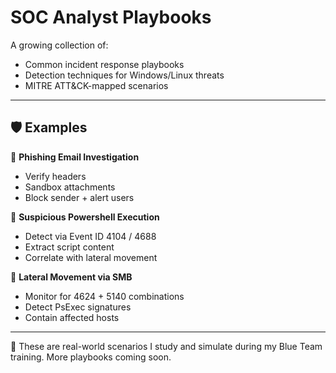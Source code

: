 # SOC Analyst Playbooks

A growing collection of:
- Common incident response playbooks
- Detection techniques for Windows/Linux threats
- MITRE ATT&CK-mapped scenarios

---

## 🛡️ Examples

🔸 **Phishing Email Investigation**
- Verify headers
- Sandbox attachments
- Block sender + alert users

🔸 **Suspicious Powershell Execution**
- Detect via Event ID 4104 / 4688
- Extract script content
- Correlate with lateral movement

🔸 **Lateral Movement via SMB**
- Monitor for 4624 + 5140 combinations
- Detect PsExec signatures
- Contain affected hosts

---

📘 These are real-world scenarios I study and simulate during my Blue Team training.
More playbooks coming soon.
